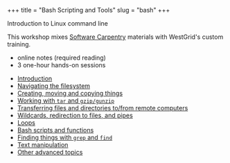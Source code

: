 +++
title = "Bash Scripting and Tools"
slug = "bash"
+++

Introduction to Linux command line

This workshop mixes [Software Carpentry](https://software-carpentry.org) materials with WestGrid's custom
training.

* online notes (required reading)
* 3 one-hour hands-on sessions

- [Introduction](../bash-01-intro)
- [Navigating the filesystem](../bash-02-filesystem)
- [Creating, moving and copying things](../bash-03-creating-moving-copying)
- [Working with `tar` and `gzip/gunzip`](../bash-04-tar-gzip)
- [Transferring files and directories to/from remote computers](bash-05-file-transfer)
- [Wildcards, redirection to files, and pipes](../bash-06-wildcards-redirection-pipes)
- [Loops](../bash-07-loops)
- [Bash scripts and functions](../bash-08-scripts-functions)
- [Finding things with `grep` and `find`](../bash-09-grep-find)
- [Text manipulation](../bash-10-text-manipulation)
- [Other advanced topics](../bash-11-other)
